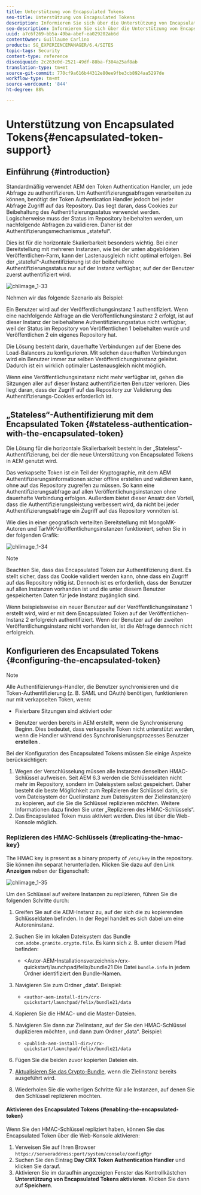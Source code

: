 ```yaml
---
title: Unterstützung von Encapsulated Tokens
seo-title: Unterstützung von Encapsulated Tokens
description: Informieren Sie sich über die Unterstützung von Encapsulated Tokens in AEM.
seo-description: Informieren Sie sich über die Unterstützung von Encapsulated Tokens in AEM.
uuid: a7c6f269-bb5a-49ba-abef-ea029202ab6d
contentOwner: Guillaume Carlino
products: SG_EXPERIENCEMANAGER/6.4/SITES
topic-tags: Security
content-type: reference
discoiquuid: 2c263c0d-2521-49df-88ba-f304a25af8ab
translation-type: tm+mt
source-git-commit: 770cf9a616b44312e80ee9fbe3cb8924aa5297de
workflow-type: tm+mt
source-wordcount: '844'
ht-degree: 88%

---
```



# Unterstützung von Encapsulated Tokens{#encapsulated-token-support}

## Einführung {#introduction}

Standardmäßig verwendet AEM den Token Authentication Handler, um jede Abfrage zu authentifizieren. Um Authentifizierungsabfragen verarbeiten zu können, benötigt der Token Authentication Handler jedoch bei jeder Abfrage Zugriff auf das Repository. Das liegt daran, dass Cookies zur Beibehaltung des Authentifizierungsstatus verwendet werden. Logischerweise muss der Status im Repository beibehalten werden, um nachfolgende Abfragen zu validieren. Daher ist der Authentifizierungsmechanismus „stateful“.

Dies ist für die horizontale Skalierbarkeit besonders wichtig. Bei einer Bereitstellung mit mehreren Instanzen, wie bei der unten abgebildeten Veröffentlichen-Farm, kann der Lastenausgleich nicht optimal erfolgen. Bei der „stateful“-Authentifizierung ist der beibehaltene Authentifizierungsstatus nur auf der Instanz verfügbar, auf der der Benutzer zuerst authentifiziert wird.

![chlimage_1-33](assets/chlimage_1-33.png)

Nehmen wir das folgende Szenario als Beispiel:

Ein Benutzer wird auf der Veröffentlichungsinstanz 1 authentifiziert. Wenn eine nachfolgende Abfrage an die Veröffentlichungsinstanz 2 erfolgt, ist auf dieser Instanz der beibehaltene Authentifizierungsstatus nicht verfügbar, weil der Status im Repository von Veröffentlichen 1 beibehalten wurde und Veröffentlichen 2 ein eigenes Repository hat.

Die Lösung besteht darin, dauerhafte Verbindungen auf der Ebene des Load-Balancers zu konfigurieren. Mit solchen dauerhaften Verbindungen wird ein Benutzer immer zur selben Veröffentlichungsinstanz geleitet. Dadurch ist ein wirklich optimaler Lastenausgleich nicht möglich.

Wenn eine Veröffentlichungsinstanz nicht mehr verfügbar ist, gehen die Sitzungen aller auf dieser Instanz authentifizierten Benutzer verloren. Dies liegt daran, dass der Zugriff auf das Repository zur Validierung des Authentifizierungs-Cookies erforderlich ist.

## „Stateless“-Authentifizierung mit dem Encapsulated Token {#stateless-authentication-with-the-encapsulated-token}

Die Lösung für die horizontale Skalierbarkeit besteht in der „Stateless“-Authentifizierung, bei der die neue Unterstützung von Encapsulated Tokens in AEM genutzt wird.

Das verkapselte Token ist ein Teil der Kryptographie, mit dem AEM Authentifizierungsinformationen sicher offline erstellen und validieren kann, ohne auf das Repository zugreifen zu müssen. So kann eine Authentifizierungsabfrage auf allen Veröffentlichungsinstanzen ohne dauerhafte Verbindung erfolgen. Außerdem bietet dieser Ansatz den Vorteil, dass die Authentifizierungsleistung verbessert wird, da nicht bei jeder Authentifizierungsabfrage ein Zugriff auf das Repository vonnöten ist.

Wie dies in einer geografisch verteilten Bereitstellung mit MongoMK-Autoren und TarMK-Veröffentlichungsinstanzen funktioniert, sehen Sie in der folgenden Grafik:

![chlimage_1-34](assets/chlimage_1-34.png)

>[!NOTE]
>
>Beachten Sie, dass das Encapsulated Token zur Authentifizierung dient. Es stellt sicher, dass das Cookie validiert werden kann, ohne dass ein Zugriff auf das Repository nötig ist. Dennoch ist es erforderlich, dass der Benutzer auf allen Instanzen vorhanden ist und die unter diesem Benutzer gespeicherten Daten für jede Instanz zugänglich sind.
>
>Wenn beispielsweise ein neuer Benutzer auf der Veröffentlichungsinstanz 1 erstellt wird, wird er mit dem Encapsulated Token auf der Veröffentlichen-Instanz 2 erfolgreich authentifiziert. Wenn der Benutzer auf der zweiten Veröffentlichungsinstanz nicht vorhanden ist, ist die Abfrage dennoch nicht erfolgreich.


## Konfigurieren des Encapsulated Tokens {#configuring-the-encapsulated-token}

>[!NOTE]
>Alle Authentifizierungs-Handler, die Benutzer synchronisieren und die Token-Authentifizierung (z. B. SAML und OAuth) benötigen, funktionieren nur mit verkapselten Token, wenn:
>
>* Fixierbare Sitzungen sind aktiviert oder
   >
   >
* Benutzer werden bereits in AEM erstellt, wenn die Synchronisierung Beginn. Dies bedeutet, dass verkapselte Token nicht unterstützt werden, wenn die Handler während des Synchronisierungsprozesses Benutzer **erstellen** .


Bei der Konfiguration des Encapsulated Tokens müssen Sie einige Aspekte berücksichtigen:

1. Wegen der Verschlüsselung müssen alle Instanzen denselben HMAC-Schlüssel aufweisen. Seit AEM 6.3 werden die Schlüsseldaten nicht mehr im Repository, sondern im Dateisystem selbst gespeichert. Daher besteht die beste Möglichkeit zum Replizieren der Schlüssel darin, sie vom Dateisystem der Quellinstanz zum Dateisystem der Zielinstanz(en) zu kopieren, auf die Sie die Schlüssel replizieren möchten. Weitere Informationen dazu finden Sie unter „Replizieren des HMAC-Schlüssels“.
1. Das Encapsulated Token muss aktiviert werden. Dies ist über die Web-Konsole möglich.

### Replizieren des HMAC-Schlüssels {#replicating-the-hmac-key}

The HMAC key is present as a binary property of `/etc/key` in the repository. Sie können ihn separat herunterladen. Klicken Sie dazu auf den Link **Anzeigen** neben der Eigenschaft:

![chlimage_1-35](assets/chlimage_1-35.png)

Um den Schlüssel auf weitere Instanzen zu replizieren, führen Sie die folgenden Schritte durch:

1. Greifen Sie auf die AEM-Instanz zu, auf der sich die zu kopierenden Schlüsseldaten befinden. In der Regel handelt es sich dabei um eine Autoreninstanz.
1. Suchen Sie im lokalen Dateisystem das Bundle `com.adobe.granite.crypto.file`. Es kann sich z. B. unter diesem Pfad befinden:

   * &lt;Autor-AEM-Installationsverzeichnis>/crx-quickstart/launchpad/felix/bundle21
   Die Datei `bundle.info` in jedem Ordner identifiziert den Bundle-Namen.

1. Navigieren Sie zum Ordner „data“. Beispiel:

   * `<author-aem-install-dir>/crx-quickstart/launchpad/felix/bundle21/data`

1. Kopieren Sie die HMAC- und die Master-Dateien.
1. Navigieren Sie dann zur Zielinstanz, auf der Sie den HMAC-Schlüssel duplizieren möchten, und dann zum Ordner „data“. Beispiel:

   * `<publish-aem-install-dir>/crx-quickstart/launchpad/felix/bundle21/data`

1. Fügen Sie die beiden zuvor kopierten Dateien ein.
1. [Aktualisieren Sie das Crypto-Bundle](/help/communities/deploy-communities.md#refresh-the-granite-crypto-bundle), wenn die Zielinstanz bereits ausgeführt wird.

1. Wiederholen Sie die vorherigen Schritte für alle Instanzen, auf denen Sie den Schlüssel replizieren möchten.

#### Aktivieren des Encapsulated Tokens {#enabling-the-encapsulated-token}

Wenn Sie den HMAC-Schlüssel repliziert haben, können Sie das Encapsulated Token über die Web-Konsole aktivieren:

1. Verweisen Sie auf Ihren Browser `https://serveraddress:port/system/console/configMgr`
1. Suchen Sie den Eintrag **Day CRX Token Authentication Handler** und klicken Sie darauf.
1. Aktivieren Sie im daraufhin angezeigten Fenster das Kontrollkästchen **Unterstützung von Encapsulated Tokens aktivieren**. Klicken Sie dann auf **Speichern**.

